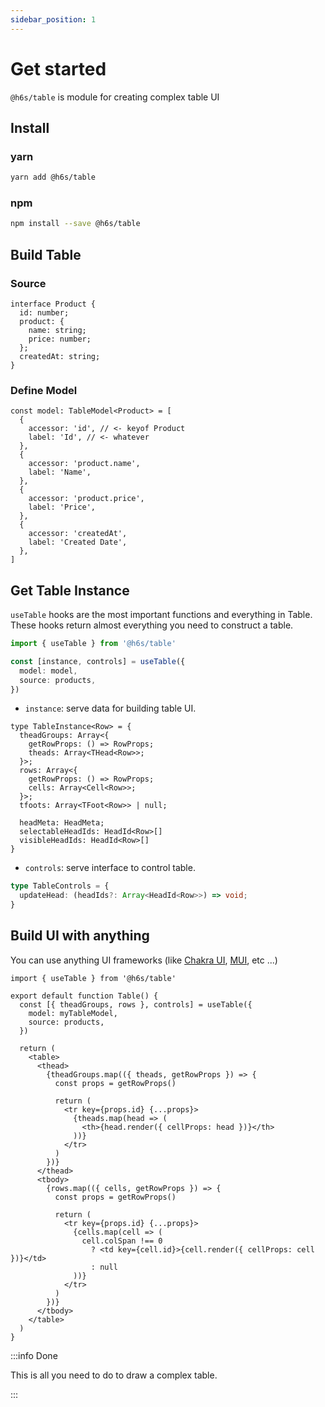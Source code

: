 ```yaml
---
sidebar_position: 1
---
```


# Get started

`@h6s/table` is module for creating complex table UI

## Install

### yarn

```sh
yarn add @h6s/table
```

### npm

```sh
npm install --save @h6s/table
```

## Build Table

### Source

```tsx
interface Product {
  id: number;
  product: {
    name: string;
    price: number;
  };
  createdAt: string;
}
```

### Define Model

```tsx
const model: TableModel<Product> = [
  {
    accessor: 'id', // <- keyof Product
    label: 'Id', // <- whatever
  },
  {
    accessor: 'product.name',
    label: 'Name',
  },
  {
    accessor: 'product.price',
    label: 'Price',
  },
  {
    accessor: 'createdAt',
    label: 'Created Date',
  },
]
```

## Get Table Instance

`useTable` hooks are the most important functions and everything in Table. These hooks return almost everything you need to construct a table.

```ts
import { useTable } from '@h6s/table'

const [instance, controls] = useTable({
  model: model,
  source: products,
})
```

- `instance`: serve data for building table UI.

```tsx
type TableInstance<Row> = {
  theadGroups: Array<{
    getRowProps: () => RowProps;
    theads: Array<THead<Row>>;
  }>;
  rows: Array<{
    getRowProps: () => RowProps;
    cells: Array<Cell<Row>>;
  }>;
  tfoots: Array<TFoot<Row>> | null;

  headMeta: HeadMeta;
  selectableHeadIds: HeadId<Row>[]
  visibleHeadIds: HeadId<Row>[]
}
```

- `controls`: serve interface to control table.

```ts
type TableControls = {
  updateHead: (headIds?: Array<HeadId<Row>>) => void;
}
```

## Build UI with anything

You can use anything UI frameworks (like [Chakra UI](https://chakra-ui.com/), [MUI](https://mui.com/), etc ...)

```tsx
import { useTable } from '@h6s/table'

export default function Table() {
  const [{ theadGroups, rows }, controls] = useTable({
    model: myTableModel,
    source: products,
  })

  return (
    <table>
      <thead>
        {theadGroups.map(({ theads, getRowProps }) => {
          const props = getRowProps()

          return (
            <tr key={props.id} {...props}>
              {theads.map(head => (
                <th>{head.render({ cellProps: head })}</th>
              ))}
            </tr>
          )
        })}
      </thead>
      <tbody>
        {rows.map(({ cells, getRowProps }) => {
          const props = getRowProps()

          return (
            <tr key={props.id} {...props}>
              {cells.map(cell => (
                cell.colSpan !== 0
                  ? <td key={cell.id}>{cell.render({ cellProps: cell })}</td>
                  : null
              ))}
            </tr>
          )
        })}
      </tbody>
    </table>
  )
}
```

:::info Done

This is all you need to do to draw a complex table.

:::
